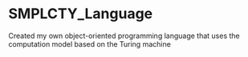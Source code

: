 # SMPLCTY_Language
Created my own object-oriented programming language that uses the computation model based on the Turing machine
